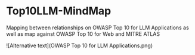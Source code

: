 # Top10LLM-MindMap

Mapping between relationships on OWASP Top 10 for LLM Applications as well as map against OWASP Top 10 for Web and MITRE ATLAS

![Alternative text](OWASP Top 10 for LLM Applications.png)
